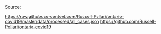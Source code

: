 Source:

https://raw.githubusercontent.com/Russell-Pollari/ontario-covid19/master/data/processed/all_cases.json
https://github.com/Russell-Pollari/ontario-covid19
